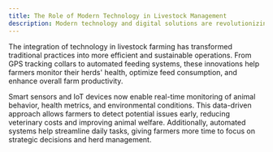 ```yaml
---
title: The Role of Modern Technology in Livestock Management
description: Modern technology and digital solutions are revolutionizing livestock management, improving animal welfare, productivity, and sustainability in the farming industry through data-driven decision making and automated systems.
---
```


The integration of technology in livestock farming has transformed traditional practices into more efficient and sustainable operations. From GPS tracking collars to automated feeding systems, these innovations help farmers monitor their herds' health, optimize feed consumption, and enhance overall farm productivity.

Smart sensors and IoT devices now enable real-time monitoring of animal behavior, health metrics, and environmental conditions. This data-driven approach allows farmers to detect potential issues early, reducing veterinary costs and improving animal welfare. Additionally, automated systems help streamline daily tasks, giving farmers more time to focus on strategic decisions and herd management.
